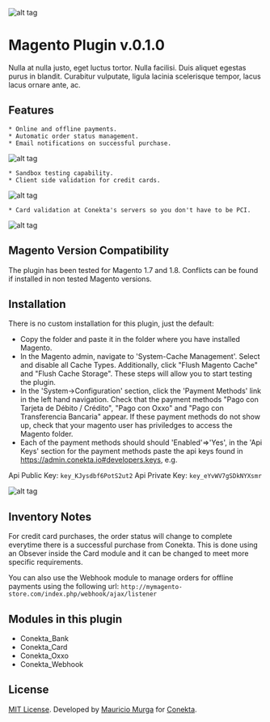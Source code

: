 ![alt tag](https://raw.github.com/conekta/conekta-magento/master/readme_files/cover.png)

Magento Plugin v.0.1.0
=======================

Nulla at nulla justo, eget luctus tortor. Nulla facilisi. Duis aliquet egestas purus in blandit. Curabitur vulputate, ligula lacinia scelerisque tempor, lacus lacus ornare ante, ac.

Features
--------

	* Online and offline payments.
	* Automatic order status management.
	* Email notifications on successful purchase.

![alt tag](https://raw.github.com/conekta/conekta-magento/master/readme_files/invoice.png)

	* Sandbox testing capability.
	* Client side validation for credit cards.

![alt tag](https://raw.github.com/conekta/conekta-magento/master/readme_files/validation.png)

	* Card validation at Conekta's servers so you don't have to be PCI.

![alt tag](https://raw.github.com/conekta/conekta-magento/master/readme_files/server_validation_at_conekta.png)

Magento Version Compatibility
-----------------------------
The plugin has been tested for Magento 1.7 and 1.8. Conflicts can be found if installed in non tested Magento versions.

Installation
-----------

There is no custom installation for this plugin, just the default:

  * Copy the folder and paste it in the folder where you have installed Magento.
  * In the Magento admin, navigate to 'System-Cache Management'. Select and disable all Cache Types.  Additionally, click "Flush Magento Cache" and "Flush Cache Storage".  These steps will allow you to start testing the plugin.
  * In the 'System->Configuration' section, click the 'Payment Methods' link in the left hand navigation.  Check that the payment methods "Pago con Tarjeta de Débito / Crédito", "Pago con Oxxo" and "Pago con Transferencia Bancaria" appear. If these payment methods do not show up, check that your magento user has priviledges to access the Magento folder.
  * Each of the payment methods should should 'Enabled'=>'Yes', in the 'Api Keys' section for the payment methods paste the api keys found in https://admin.conekta.io#developers.keys, e.g.
    
Api Public Key: 
    `key_KJysdbf6PotS2ut2`
Api Private Key: 
    `key_eYvWV7gSDkNYXsmr`
    
![alt tag](https://raw.github.com/conekta/conekta-magento/master/readme_files/admin.png)

Inventory Notes
---------------

For credit card purchases, the order status will change to complete everytime there is a successful purchase from Conekta. This is done using an Obsever inside the Card module and it can be changed to meet more specific requirements. 

You can also use the Webhook module to manage orders for offline payments using the following url:
    `http://mymagento-store.com/index.php/webhook/ajax/listener`

Modules in this plugin
-----------

  * Conekta_Bank
  * Conekta_Card
  * Conekta_Oxxo
  * Conekta_Webhook

License
-------
[MIT License](LICENSE). Developed by [Mauricio Murga](https://github.com/MauricioMurga) for [Conekta](http://twitter.com/conektaio).